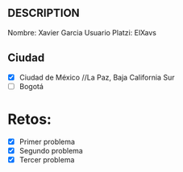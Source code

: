 ## DESCRIPTION

Nombre: Xavier Garcia 
Usuario Platzi: ElXavs

## Ciudad
- [x] Ciudad de México //La Paz, Baja California Sur
- [ ] Bogotá

# Retos:
  - [x] Primer problema
  - [x] Segundo problema
  - [x] Tercer problema
